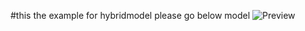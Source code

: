 

#this the example for hybridmodel please go below model
![Preview](.Mynotes/pics/mypic2023-07/vlc_HG98zHdyKE.png)
